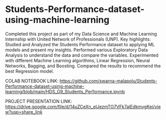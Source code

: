# Students-Performance-dataset-using-machine-learning
Completed this project as part of my Data Science and Machine Learning Internship with United Network of Professionals (UNP).
Key highlights:   Studied and Analyzed the Students Performance dataset to applying ML models and present my insights. 
Performed various Exploratory Data Analysis to understand the data and compare the variables.
Experimented with different Machine Learning algorithms, Linear Regression, Neural Networks, Bagging, and Boosting.
Compared the results to recommend the best Regression model. 

COLAB NOTEBOOK LINK: https://github.com/swarna-malapolu/Students-Performance-dataset-using-machine-learning/blob/main/HDS_G9_Students_Performance.ipynb

PROJECT PRESENTATION LINK: https://drive.google.com/file/d/14uZCeXn_elJezmTO7VFk7alEdkmvgKei/view?usp=share_link
